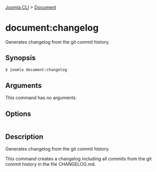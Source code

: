 [Joomla CLI](../index.md) > [Document](index.md)
# document:changelog

Generates changelog from the git commit history.

## Synopsis
```bash
$ joomla document:changelog
```

## Arguments
This command has no arguments.

## Options
```
```

## Description

Generates changelog from the git commit history.

This command creates a changelog including all commits from the git commit
history in the file CHANGELOG.md.

